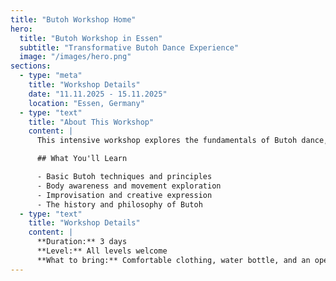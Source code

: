 ```yaml
---
title: "Butoh Workshop Home"
hero:
  title: "Butoh Workshop in Essen"
  subtitle: "Transformative Butoh Dance Experience"
  image: "/images/hero.png"
sections:
  - type: "meta"
    title: "Workshop Details"
    date: "11.11.2025 - 15.11.2025"
    location: "Essen, Germany"
  - type: "text"
    title: "About This Workshop"
    content: |
      This intensive workshop explores the fundamentals of Butoh dance, a unique form of Japanese contemporary dance that emerged in the 1950s. Through guided movement exercises, participants will discover new ways of expressing themselves through their bodies.

      ## What You'll Learn

      - Basic Butoh techniques and principles
      - Body awareness and movement exploration
      - Improvisation and creative expression
      - The history and philosophy of Butoh
  - type: "text"
    title: "Workshop Details"
    content: |
      **Duration:** 3 days
      **Level:** All levels welcome
      **What to bring:** Comfortable clothing, water bottle, and an open mind
---
```

